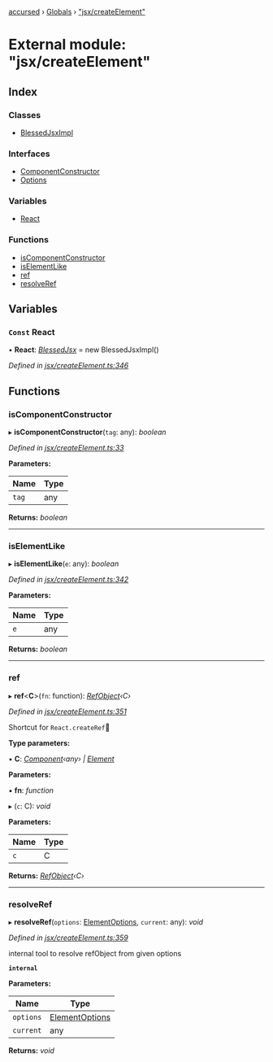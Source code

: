 [accursed](../README.md) › [Globals](../globals.md) › ["jsx/createElement"](_jsx_createelement_.md)

# External module: "jsx/createElement"

## Index

### Classes

* [BlessedJsxImpl](../classes/_jsx_createelement_.blessedjsximpl.md)

### Interfaces

* [ComponentConstructor](../interfaces/_jsx_createelement_.componentconstructor.md)
* [Options](../interfaces/_jsx_createelement_.options.md)

### Variables

* [React](_jsx_createelement_.md#const-react)

### Functions

* [isComponentConstructor](_jsx_createelement_.md#iscomponentconstructor)
* [isElementLike](_jsx_createelement_.md#iselementlike)
* [ref](_jsx_createelement_.md#ref)
* [resolveRef](_jsx_createelement_.md#resolveref)

## Variables

### `Const` React

• **React**: *[BlessedJsx](../interfaces/_jsx_types_.blessedjsx.md)* =  new BlessedJsxImpl()

*Defined in [jsx/createElement.ts:346](https://github.com/cancerberoSgx/accursed/blob/468bf3c/src/jsx/createElement.ts#L346)*

## Functions

###  isComponentConstructor

▸ **isComponentConstructor**(`tag`: any): *boolean*

*Defined in [jsx/createElement.ts:33](https://github.com/cancerberoSgx/accursed/blob/468bf3c/src/jsx/createElement.ts#L33)*

**Parameters:**

Name | Type |
------ | ------ |
`tag` | any |

**Returns:** *boolean*

___

###  isElementLike

▸ **isElementLike**(`e`: any): *boolean*

*Defined in [jsx/createElement.ts:342](https://github.com/cancerberoSgx/accursed/blob/468bf3c/src/jsx/createElement.ts#L342)*

**Parameters:**

Name | Type |
------ | ------ |
`e` | any |

**Returns:** *boolean*

___

###  ref

▸ **ref**<**C**>(`fn`: function): *[RefObject](../interfaces/_jsx_types_.refobject.md)‹C›*

*Defined in [jsx/createElement.ts:351](https://github.com/cancerberoSgx/accursed/blob/468bf3c/src/jsx/createElement.ts#L351)*

Shortcut for `React.createRef`

**Type parameters:**

▪ **C**: *[Component](../classes/_jsx_component_.component.md)‹any› | [Element](../interfaces/_jsx_types_.__global.jsx.element.md)*

**Parameters:**

▪ **fn**: *function*

▸ (`c`: C): *void*

**Parameters:**

Name | Type |
------ | ------ |
`c` | C |

**Returns:** *[RefObject](../interfaces/_jsx_types_.refobject.md)‹C›*

___

###  resolveRef

▸ **resolveRef**(`options`: [ElementOptions](../interfaces/_declarations_blessed_d_.widgets.elementoptions.md), `current`: any): *void*

*Defined in [jsx/createElement.ts:359](https://github.com/cancerberoSgx/accursed/blob/468bf3c/src/jsx/createElement.ts#L359)*

internal tool to resolve refObject from given options

**`internal`** 

**Parameters:**

Name | Type |
------ | ------ |
`options` | [ElementOptions](../interfaces/_declarations_blessed_d_.widgets.elementoptions.md) |
`current` | any |

**Returns:** *void*
